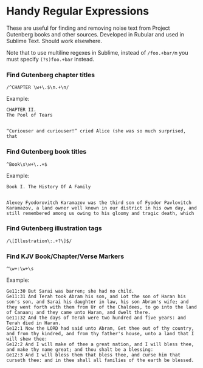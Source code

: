 # Handy Regular Expressions

These are useful for finding and removing noise text from Project Gutenberg books and other sources. Developed in Rubular and used in Sublime Text. Should work elsewhere.

Note that to use multiline regexes in Sublime, instead of `/foo.+bar/m` you must specify `(?s)foo.+bar` instead.

### Find Gutenberg chapter titles

```
/^CHAPTER \w+\.$\n.+\n/
```

Example:

```
CHAPTER II.
The Pool of Tears


“Curiouser and curiouser!” cried Alice (she was so much surprised, that
```

### Find Gutenberg book titles

```
^Book\s\w+\..+$
```

Example:

```
Book I. The History Of A Family


Alexey Fyodorovitch Karamazov was the third son of Fyodor Pavlovitch
Karamazov, a land owner well known in our district in his own day, and
still remembered among us owing to his gloomy and tragic death, which
```

### Find Gutenberg illustration tags

```
/\[Illustration\:.+?\]$/
```

### Find KJV Book/Chapter/Verse Markers

```
^\w+:\w+\s
```

Example:

```
Ge11:30 But Sarai was barren; she had no child.
Ge11:31 And Terah took Abram his son, and Lot the son of Haran his son's son, and Sarai his daughter in law, his son Abram's wife; and they went forth with them from Ur of the Chaldees, to go into the land of Canaan; and they came unto Haran, and dwelt there.
Ge11:32 And the days of Terah were two hundred and five years: and Terah died in Haran.
Ge12:1 Now the LORD had said unto Abram, Get thee out of thy country, and from thy kindred, and from thy father's house, unto a land that I will shew thee:
Ge12:2 And I will make of thee a great nation, and I will bless thee, and make thy name great; and thou shalt be a blessing:
Ge12:3 And I will bless them that bless thee, and curse him that curseth thee: and in thee shall all families of the earth be blessed.
```

